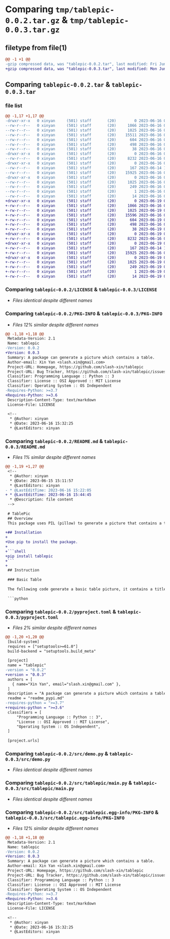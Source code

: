 # Comparing `tmp/tablepic-0.0.2.tar.gz` & `tmp/tablepic-0.0.3.tar.gz`

## filetype from file(1)

```diff
@@ -1 +1 @@
-gzip compressed data, was "tablepic-0.0.2.tar", last modified: Fri Jun 16 07:37:04 2023, max compression
+gzip compressed data, was "tablepic-0.0.3.tar", last modified: Mon Jun 19 02:58:28 2023, max compression
```

## Comparing `tablepic-0.0.2.tar` & `tablepic-0.0.3.tar`

### file list

```diff
@@ -1,17 +1,17 @@
-drwxr-xr-x   0 xinyan     (501) staff       (20)        0 2023-06-16 07:37:04.646560 tablepic-0.0.2/
--rw-r--r--   0 xinyan     (501) staff       (20)     1066 2023-06-16 07:22:57.000000 tablepic-0.0.2/LICENSE
--rw-r--r--   0 xinyan     (501) staff       (20)     1025 2023-06-16 07:37:04.646405 tablepic-0.0.2/PKG-INFO
--rw-r--r--   0 xinyan     (501) staff       (20)    15511 2023-06-16 07:22:07.000000 tablepic-0.0.2/README.md
--rw-r--r--   0 xinyan     (501) staff       (20)      604 2023-06-16 07:36:53.000000 tablepic-0.0.2/pyproject.toml
--rw-r--r--   0 xinyan     (501) staff       (20)      498 2023-06-16 07:33:42.000000 tablepic-0.0.2/readme_pypi.md
--rw-r--r--   0 xinyan     (501) staff       (20)       38 2023-06-16 07:37:04.646605 tablepic-0.0.2/setup.cfg
-drwxr-xr-x   0 xinyan     (501) staff       (20)        0 2023-06-16 07:37:04.644746 tablepic-0.0.2/src/
--rw-r--r--   0 xinyan     (501) staff       (20)     8232 2023-06-16 07:25:04.000000 tablepic-0.0.2/src/demo.py
-drwxr-xr-x   0 xinyan     (501) staff       (20)        0 2023-06-16 07:37:04.645419 tablepic-0.0.2/src/tablepic/
--rw-r--r--   0 xinyan     (501) staff       (20)      167 2023-06-14 15:44:10.000000 tablepic-0.0.2/src/tablepic/__init__.py
--rw-r--r--   0 xinyan     (501) staff       (20)    15925 2023-06-16 07:20:40.000000 tablepic-0.0.2/src/tablepic/main.py
-drwxr-xr-x   0 xinyan     (501) staff       (20)        0 2023-06-16 07:37:04.646201 tablepic-0.0.2/src/tablepic.egg-info/
--rw-r--r--   0 xinyan     (501) staff       (20)     1025 2023-06-16 07:37:04.000000 tablepic-0.0.2/src/tablepic.egg-info/PKG-INFO
--rw-r--r--   0 xinyan     (501) staff       (20)      249 2023-06-16 07:37:04.000000 tablepic-0.0.2/src/tablepic.egg-info/SOURCES.txt
--rw-r--r--   0 xinyan     (501) staff       (20)        1 2023-06-16 07:37:04.000000 tablepic-0.0.2/src/tablepic.egg-info/dependency_links.txt
--rw-r--r--   0 xinyan     (501) staff       (20)       14 2023-06-16 07:37:04.000000 tablepic-0.0.2/src/tablepic.egg-info/top_level.txt
+drwxr-xr-x   0 xinyan     (501) staff       (20)        0 2023-06-19 02:58:28.147264 tablepic-0.0.3/
+-rw-r--r--   0 xinyan     (501) staff       (20)     1066 2023-06-16 07:22:57.000000 tablepic-0.0.3/LICENSE
+-rw-r--r--   0 xinyan     (501) staff       (20)     1025 2023-06-19 02:58:28.147097 tablepic-0.0.3/PKG-INFO
+-rw-r--r--   0 xinyan     (501) staff       (20)    15596 2023-06-16 07:44:46.000000 tablepic-0.0.3/README.md
+-rw-r--r--   0 xinyan     (501) staff       (20)      604 2023-06-19 02:56:56.000000 tablepic-0.0.3/pyproject.toml
+-rw-r--r--   0 xinyan     (501) staff       (20)      498 2023-06-16 07:33:42.000000 tablepic-0.0.3/readme_pypi.md
+-rw-r--r--   0 xinyan     (501) staff       (20)       38 2023-06-19 02:58:28.147349 tablepic-0.0.3/setup.cfg
+drwxr-xr-x   0 xinyan     (501) staff       (20)        0 2023-06-19 02:58:28.145267 tablepic-0.0.3/src/
+-rw-r--r--   0 xinyan     (501) staff       (20)     8232 2023-06-16 07:25:04.000000 tablepic-0.0.3/src/demo.py
+drwxr-xr-x   0 xinyan     (501) staff       (20)        0 2023-06-19 02:58:28.146041 tablepic-0.0.3/src/tablepic/
+-rw-r--r--   0 xinyan     (501) staff       (20)      167 2023-06-14 15:44:10.000000 tablepic-0.0.3/src/tablepic/__init__.py
+-rw-r--r--   0 xinyan     (501) staff       (20)    15925 2023-06-16 07:20:40.000000 tablepic-0.0.3/src/tablepic/main.py
+drwxr-xr-x   0 xinyan     (501) staff       (20)        0 2023-06-19 02:58:28.146899 tablepic-0.0.3/src/tablepic.egg-info/
+-rw-r--r--   0 xinyan     (501) staff       (20)     1025 2023-06-19 02:58:28.000000 tablepic-0.0.3/src/tablepic.egg-info/PKG-INFO
+-rw-r--r--   0 xinyan     (501) staff       (20)      249 2023-06-19 02:58:28.000000 tablepic-0.0.3/src/tablepic.egg-info/SOURCES.txt
+-rw-r--r--   0 xinyan     (501) staff       (20)        1 2023-06-19 02:58:28.000000 tablepic-0.0.3/src/tablepic.egg-info/dependency_links.txt
+-rw-r--r--   0 xinyan     (501) staff       (20)       14 2023-06-19 02:58:28.000000 tablepic-0.0.3/src/tablepic.egg-info/top_level.txt
```

### Comparing `tablepic-0.0.2/LICENSE` & `tablepic-0.0.3/LICENSE`

 * *Files identical despite different names*

### Comparing `tablepic-0.0.2/PKG-INFO` & `tablepic-0.0.3/PKG-INFO`

 * *Files 12% similar despite different names*

```diff
@@ -1,18 +1,18 @@
 Metadata-Version: 2.1
 Name: tablepic
-Version: 0.0.2
+Version: 0.0.3
 Summary: A package can generate a picture which contains a table.
 Author-email: Xin Yan <slash.xin@gmail.com>
 Project-URL: Homepage, https://github.com/slash-xin/tablepic
 Project-URL: Bug Tracker, https://github.com/slash-xin/tablepic/issues
 Classifier: Programming Language :: Python :: 3
 Classifier: License :: OSI Approved :: MIT License
 Classifier: Operating System :: OS Independent
-Requires-Python: >=3.7
+Requires-Python: >=3.6
 Description-Content-Type: text/markdown
 License-File: LICENSE
 
 <!--
  * @Author: xinyan
  * @Date: 2023-06-16 15:32:25
  * @LastEditors: xinyan
```

### Comparing `tablepic-0.0.2/README.md` & `tablepic-0.0.3/README.md`

 * *Files 1% similar despite different names*

```diff
@@ -1,19 +1,27 @@
 <!--
  * @Author: xinyan
  * @Date: 2023-06-15 15:11:57
  * @LastEditors: xinyan
- * @LastEditTime: 2023-06-16 15:22:05
+ * @LastEditTime: 2023-06-16 15:44:45
  * @Description: file content
 -->
 
 # TablePic
 ## Overview
 This package uses PIL (pillow) to generate a picture that contains a table. It has similar functionality to matplotlib's table, but includes more customization options.
 
+## Installation
+
+Use pip to install the package.
+
+```shell
+pip install tablepic
+```
+
 ## Instruction
 
 ### Basic Table
 
 The following code generate a basic table picture, it contains a title and a 10*8 regular table. The table has 1 header row and 9 data rows.
 
 ```python
```

### Comparing `tablepic-0.0.2/pyproject.toml` & `tablepic-0.0.3/pyproject.toml`

 * *Files 2% similar despite different names*

```diff
@@ -1,20 +1,20 @@
 [build-system]
 requires = ["setuptools>=61.0"]
 build-backend = "setuptools.build_meta"
 
 [project]
 name = "tablepic"
-version = "0.0.2"
+version = "0.0.3"
 authors = [
   { name="Xin Yan", email="slash.xin@gmail.com" },
 ]
 description = "A package can generate a picture which contains a table."
 readme = "readme_pypi.md"
-requires-python = ">=3.7"
+requires-python = ">=3.6"
 classifiers = [
     "Programming Language :: Python :: 3",
     "License :: OSI Approved :: MIT License",
     "Operating System :: OS Independent",
 ]
 
 [project.urls]
```

### Comparing `tablepic-0.0.2/src/demo.py` & `tablepic-0.0.3/src/demo.py`

 * *Files identical despite different names*

### Comparing `tablepic-0.0.2/src/tablepic/main.py` & `tablepic-0.0.3/src/tablepic/main.py`

 * *Files identical despite different names*

### Comparing `tablepic-0.0.2/src/tablepic.egg-info/PKG-INFO` & `tablepic-0.0.3/src/tablepic.egg-info/PKG-INFO`

 * *Files 12% similar despite different names*

```diff
@@ -1,18 +1,18 @@
 Metadata-Version: 2.1
 Name: tablepic
-Version: 0.0.2
+Version: 0.0.3
 Summary: A package can generate a picture which contains a table.
 Author-email: Xin Yan <slash.xin@gmail.com>
 Project-URL: Homepage, https://github.com/slash-xin/tablepic
 Project-URL: Bug Tracker, https://github.com/slash-xin/tablepic/issues
 Classifier: Programming Language :: Python :: 3
 Classifier: License :: OSI Approved :: MIT License
 Classifier: Operating System :: OS Independent
-Requires-Python: >=3.7
+Requires-Python: >=3.6
 Description-Content-Type: text/markdown
 License-File: LICENSE
 
 <!--
  * @Author: xinyan
  * @Date: 2023-06-16 15:32:25
  * @LastEditors: xinyan
```

